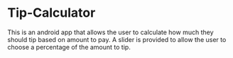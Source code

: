# Tip-Calculator

This is an android app that allows the user to calculate how much they should tip based on amount to pay. A slider is provided to allow the user to choose a percentage of the amount to tip.

